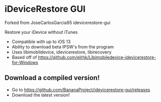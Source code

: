 # iDeviceRestore GUI
Forked from JoseCarlosGarcia95 idevicerestore-gui

Restore your iDevice without iTunes

- Compatible with up to iOS 13
- Ability to download beta IPSW's from the program
- Uses libimobildevice, idevicerestore, libirecovery
- Based off of https://github.com/elrhk/Libimobiledevice-idevicerestore-for-Windows


## Download a compiled version!
- Go to https://github.com/BananaProject/idevicerestore-gui/releases
- Download the latest version!
